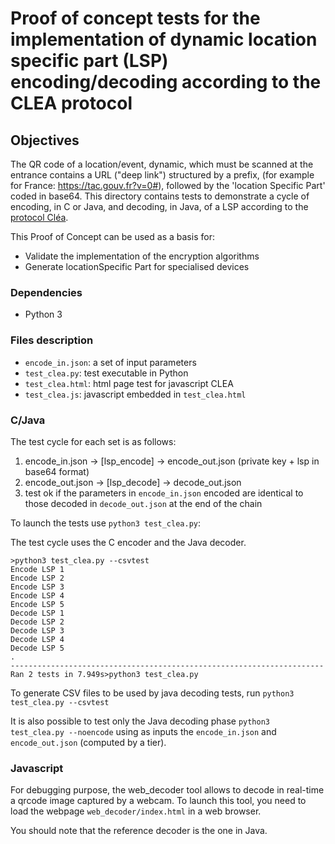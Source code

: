 # Proof of concept tests for the implementation of dynamic location specific part (LSP) encoding/decoding according to the CLEA protocol

## Objectives

The QR code of a location/event, dynamic, which must be scanned at the entrance contains a URL ("deep link") structured by a prefix, (for example for France: https://tac.gouv.fr?v=0#), followed by the 'location Specific Part' coded in base64. This directory contains tests to demonstrate a cycle of encoding, in C or Java, and decoding, in Java, of a LSP according to the [protocol Cléa](https://hal.inria.fr/hal-03146022).

This Proof of Concept can be used as a basis for:

* Validate the implementation of the encryption algorithms
* Generate locationSpecific Part for specialised devices

### Dependencies

* Python 3
  
### Files description

* `encode_in.json`: a set of input parameters
* `test_clea.py`: test executable in Python
* `test_clea.html`: html page test for javascript CLEA
* `test_clea.js`: javascript embedded in `test_clea.html`

### C/Java

The test cycle for each set is as follows:

1. encode_in.json -> [lsp_encode] -> encode_out.json (private key + lsp in base64 format)
2. encode_out.json -> [lsp_decode] -> decode_out.json
3. test ok if the parameters in `encode_in.json` encoded  are identical to those decoded in `decode_out.json` at the end of the chain

To launch the tests use `python3 test_clea.py`:

The test cycle uses the C encoder and the Java decoder.

```shell
>python3 test_clea.py --csvtest
Encode LSP 1
Encode LSP 2
Encode LSP 3
Encode LSP 4
Encode LSP 5
Decode LSP 1
Decode LSP 2
Decode LSP 3
Decode LSP 4
Decode LSP 5
.
----------------------------------------------------------------------
Ran 2 tests in 7.949s>python3 test_clea.py 
```

To generate CSV files to be used by java decoding tests, run `python3 test_clea.py --csvtest`

It is also possible to test only the Java decoding phase `python3 test_clea.py --noencode` using as inputs the `encode_in.json` and `encode_out.json` (computed by a tier).

### Javascript

For debugging purpose, the web_decoder tool allows to decode in real-time a qrcode image captured by a webcam. To launch this tool, you need to load the webpage `web_decoder/index.html` in a web browser.

You should note that the reference decoder is the one in Java.
